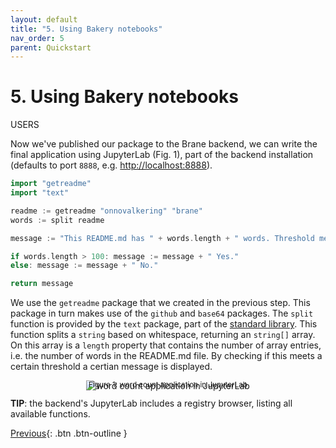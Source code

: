 ```yaml
---
layout: default
title: "5. Using Bakery notebooks"
nav_order: 5
parent: Quickstart
---
```


# 5. Using Bakery notebooks
<span class="label label-green">USERS</span>

Now we've published our package to the Brane backend, we can write the final application using JupyterLab (Fig. 1), part of the backend installation (defaults to port `8888`, e.g. [http://localhost:8888](http://localhost:8888)).


```go
import "getreadme"
import "text"

readme := getreadme "onnovalkering" "brane"
words := split readme

message := "This README.md has " + words.length + " words. Threshold met? "

if words.length > 100: message := message + " Yes."
else: message := message + " No."

return message
```
We use the `getreadme` package that we created in the previous step. This package in turn makes use of the `github` and `base64` packages. The `split` function is provided by the `text` package, part of the [standard library](/brane/standard-library/standard-library.html). This function splits a `string` based on whitespace, returning an `string[]` array. On this array is a `length` property that contains the number of array entries, i.e. the number of words in the README.md file. By checking if this meets a certain threshold a certian message is displayed.


<p style="text-align: center">
    <img src="/brane/assets/img/wordcount.png" style="margin-bottom: -25px" alt="word count application in JupyterLab">
    <br/>
    <sup>Figure 1: word count application in JupyterLab</sup>
</p>

__TIP__: the backend's JupyterLab includes a registry browser, listing all available functions.

[Previous](/brane/quickstart/4-publishing-packages.html){: .btn .btn-outline }